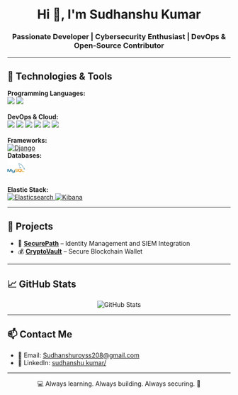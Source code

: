 <h1 align="center">Hi 👋, I'm Sudhanshu Kumar</h1>
<h3 align="center">Passionate Developer | Cybersecurity Enthusiast | DevOps & Open-Source Contributor</h3>

---

## 🔧 Technologies & Tools

<p align="center">

  <!-- Programming Languages -->
  <div>
    <strong>Programming Languages:</strong><br>
    <img src="https://img.shields.io/badge/-Python-3776AB?logo=python&logoColor=white&style=flat-square" />
    <img src="https://img.shields.io/badge/-JavaScript-F7DF1E?logo=javascript&logoColor=black&style=flat-square" />
  </div>
  <br>

  <!-- DevOps & Cloud -->
  <div>
    <strong>DevOps & Cloud:</strong><br>
    <img src="https://img.shields.io/badge/-Docker-2496ED?logo=docker&logoColor=white&style=flat-square" />
    <img src="https://img.shields.io/badge/-Kubernetes-326CE5?logo=kubernetes&logoColor=white&style=flat-square" />
    <img src="https://img.shields.io/badge/-AWS-232F3E?logo=amazon-aws&logoColor=white&style=flat-square" />
    <img src="https://img.shields.io/badge/-Azure-0078D4?logo=microsoft-azure&logoColor=white&style=flat-square" />
    <img src="https://img.shields.io/badge/-Git-F05032?logo=git&logoColor=white&style=flat-square" />
    <img src="https://img.shields.io/badge/-GitHub%20Actions-2088FF?logo=github-actions&logoColor=white&style=flat-square" />
  </div>
  <br>

  <!-- Frameworks -->
  <div>
    <strong>Frameworks:</strong><br>
    <a href="https://www.djangoproject.com/" target="_blank">
      <img src="https://cdn.worldvectorlogo.com/logos/django.svg" alt="Django" width="40" height="40" />
    </a>
  <br>

  <!-- Databases -->
  <div>
    <strong>Databases:</strong><br>
    <a href="https://www.mysql.com/" target="_blank">
      <img src="https://raw.githubusercontent.com/devicons/devicon/master/icons/mysql/mysql-original-wordmark.svg" alt="MySQL" width="40" height="40" />
    </a>
  </div>
  <br>

  <!-- Elastic Stack -->
  <div>
    <strong>Elastic Stack:</strong><br>
    <a href="https://www.elastic.co" target="_blank">
      <img src="https://www.vectorlogo.zone/logos/elastic/elastic-icon.svg" alt="Elasticsearch" width="40" height="40" />
    </a>
    <a href="https://www.elastic.co/kibana" target="_blank">
      <img src="https://www.vectorlogo.zone/logos/elasticco_kibana/elasticco_kibana-icon.svg" alt="Kibana" width="40" height="40" />
    </a>
  </div>

</p>



---

## 🚀 Projects

- 🔐 [**SecurePath**]() – Identity Management and SIEM Integration  
- 💰 [**CryptoVault**]() – Secure Blockchain Wallet

---

## 📈 GitHub Stats

<p align="center">
  <img src="https://github-readme-stats.vercel.app/api?username=Unixxxxxx&show_icons=true&theme=github_dark" alt="GitHub Stats" />
</p>

---

## 📫 Contact Me

- 📧 Email: [Sudhanshuroyss208@gmail.com](Sudhanshuroyss208@gmail.com)
- 🔗 LinkedIn: [sudhanshu kumar/](https://www.linkedin.com/in/sudhanshu-kumar-281a84204/)

---

<p align="center">💻 Always learning. Always building. Always securing. 🚀</p>
